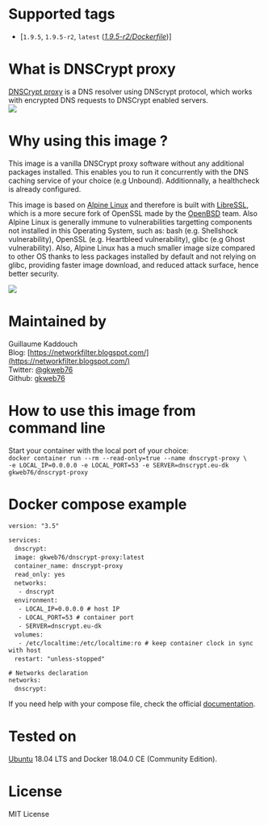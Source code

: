 # Supported tags
-   [`1.9.5`, `1.9.5-r2`, `latest` (*[1.9.5-r2/Dockerfile](https://github.com/gkweb76/dnscrypt-proxy/blob/master/1.9.5-r2/Dockerfile)*)]

 

# What is DNSCrypt proxy
[DNSCrypt proxy](https://dnscrypt.info/) is a DNS resolver using DNScrypt protocol, which works with encrypted DNS requests to DNSCrypt enabled servers.  
![](https://dnscrypt.info/_nuxt/img/dnscrypt.cd47d19.png)



# Why using this image ?
This image is a vanilla DNSCrypt proxy software without any additional packages installed. This enables you to run it concurrently with the DNS caching service of your choice (e.g Unbound). Additionnally, a healthcheck is already configured.  

This image is based on [Alpine Linux](https://alpinelinux.org/) and therefore is built with [LibreSSL](https://www.libressl.org/), which is a more secure fork of OpenSSL made by the [OpenBSD](https://www.openbsd.org/) team. Also Alpine Linux is generally immune to vulnerabilities targetting components not installed in this Operating System, such as: bash (e.g. Shellshock vulnerability), OpenSSL (e.g. Heartbleed vulnerability), glibc (e.g Ghost vulnerability). Also, Alpine Linux has a much smaller image size compared to other OS thanks to less packages installed by default and not relying on glibc, providing faster image download, and reduced attack surface, hence better security.

![](https://wiki.alpinelinux.org/w/resources/assets/alogo.png)



# Maintained by
Guillaume Kaddouch  
Blog: [https://networkfilter.blogspot.com/](https://networkfilter.blogspot.com/)  
Twitter: [@gkweb76](https://twitter.com/gkweb76)  
Github: [gkweb76](https://github.com/gkweb76/)  



# How to use this image from command line
Start your container with the local port of your choice:  
`docker container run --rm --read-only=true --name dnscrypt-proxy \`  
`-e LOCAL_IP=0.0.0.0 -e LOCAL_PORT=53 -e SERVER=dnscrypt.eu-dk gkweb76/dnscrypt-proxy`  


# Docker compose example  
`version: "3.5"`  
  
`services:`  
&nbsp;&nbsp;  `dnscrypt:`  
&nbsp;&nbsp;  `image: gkweb76/dnscrypt-proxy:latest`  
&nbsp;&nbsp;  `container_name: dnscrypt-proxy`  
&nbsp;&nbsp;  `read_only: yes`  
&nbsp;&nbsp;  `networks:`  
&nbsp;&nbsp;&nbsp;&nbsp;  `- dnscrypt`  
&nbsp;&nbsp;    `environment:`  
&nbsp;&nbsp;&nbsp;&nbsp;  `- LOCAL_IP=0.0.0.0 # host IP`  
&nbsp;&nbsp;&nbsp;&nbsp;  `- LOCAL_PORT=53 # container port`  
&nbsp;&nbsp;&nbsp;&nbsp;  `- SERVER=dnscrypt.eu-dk`  
&nbsp;&nbsp;    `volumes:`   
&nbsp;&nbsp;&nbsp;&nbsp;      `- /etc/localtime:/etc/localtime:ro # keep container clock in sync with host`  
&nbsp;&nbsp;    `restart: "unless-stopped"`  
  
`# Networks declaration`  
`networks:`  
&nbsp;&nbsp;  `dnscrypt:` 
    
If you need help with your compose file, check the official [documentation](https://docs.docker.com/compose/compose-file/).  


# Tested on

[Ubuntu](https://www.ubuntu.com/) 18.04 LTS and Docker 18.04.0 CE (Community Edition).

# License

MIT License
